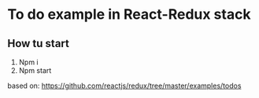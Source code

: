 # To do example in React-Redux stack

## How tu start 
1. Npm i 
1. Npm start

based on: https://github.com/reactjs/redux/tree/master/examples/todos